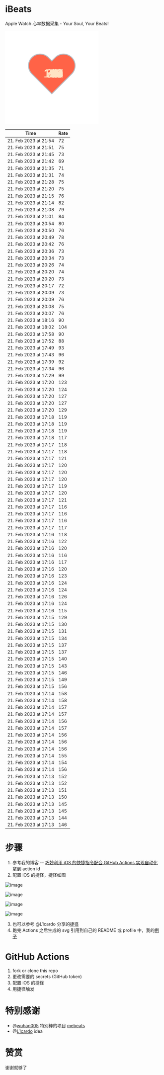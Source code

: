 # iBeats
Apple Watch 心率数据采集 - Your Soul, Your Beats!

![](./files/heart.svg)

<!--START_SECTION:my_heart_rate-->
| Time | Rate | 
 | ---- | ---- | 
| 21. Feb 2023 at 21:54 | 72 |
| 21. Feb 2023 at 21:51 | 75 |
| 21. Feb 2023 at 21:45 | 73 |
| 21. Feb 2023 at 21:42 | 69 |
| 21. Feb 2023 at 21:35 | 71 |
| 21. Feb 2023 at 21:31 | 74 |
| 21. Feb 2023 at 21:28 | 75 |
| 21. Feb 2023 at 21:20 | 75 |
| 21. Feb 2023 at 21:15 | 76 |
| 21. Feb 2023 at 21:14 | 82 |
| 21. Feb 2023 at 21:08 | 79 |
| 21. Feb 2023 at 21:01 | 84 |
| 21. Feb 2023 at 20:54 | 80 |
| 21. Feb 2023 at 20:50 | 76 |
| 21. Feb 2023 at 20:49 | 78 |
| 21. Feb 2023 at 20:42 | 76 |
| 21. Feb 2023 at 20:36 | 73 |
| 21. Feb 2023 at 20:34 | 73 |
| 21. Feb 2023 at 20:26 | 74 |
| 21. Feb 2023 at 20:20 | 74 |
| 21. Feb 2023 at 20:20 | 73 |
| 21. Feb 2023 at 20:17 | 72 |
| 21. Feb 2023 at 20:09 | 73 |
| 21. Feb 2023 at 20:09 | 76 |
| 21. Feb 2023 at 20:08 | 75 |
| 21. Feb 2023 at 20:07 | 76 |
| 21. Feb 2023 at 18:16 | 90 |
| 21. Feb 2023 at 18:02 | 104 |
| 21. Feb 2023 at 17:58 | 90 |
| 21. Feb 2023 at 17:52 | 88 |
| 21. Feb 2023 at 17:49 | 93 |
| 21. Feb 2023 at 17:43 | 96 |
| 21. Feb 2023 at 17:39 | 92 |
| 21. Feb 2023 at 17:34 | 96 |
| 21. Feb 2023 at 17:29 | 99 |
| 21. Feb 2023 at 17:20 | 123 |
| 21. Feb 2023 at 17:20 | 124 |
| 21. Feb 2023 at 17:20 | 127 |
| 21. Feb 2023 at 17:20 | 127 |
| 21. Feb 2023 at 17:20 | 129 |
| 21. Feb 2023 at 17:18 | 119 |
| 21. Feb 2023 at 17:18 | 119 |
| 21. Feb 2023 at 17:18 | 119 |
| 21. Feb 2023 at 17:18 | 117 |
| 21. Feb 2023 at 17:17 | 118 |
| 21. Feb 2023 at 17:17 | 118 |
| 21. Feb 2023 at 17:17 | 121 |
| 21. Feb 2023 at 17:17 | 120 |
| 21. Feb 2023 at 17:17 | 120 |
| 21. Feb 2023 at 17:17 | 120 |
| 21. Feb 2023 at 17:17 | 119 |
| 21. Feb 2023 at 17:17 | 120 |
| 21. Feb 2023 at 17:17 | 121 |
| 21. Feb 2023 at 17:17 | 116 |
| 21. Feb 2023 at 17:17 | 116 |
| 21. Feb 2023 at 17:17 | 116 |
| 21. Feb 2023 at 17:17 | 117 |
| 21. Feb 2023 at 17:16 | 118 |
| 21. Feb 2023 at 17:16 | 122 |
| 21. Feb 2023 at 17:16 | 120 |
| 21. Feb 2023 at 17:16 | 116 |
| 21. Feb 2023 at 17:16 | 117 |
| 21. Feb 2023 at 17:16 | 120 |
| 21. Feb 2023 at 17:16 | 123 |
| 21. Feb 2023 at 17:16 | 124 |
| 21. Feb 2023 at 17:16 | 124 |
| 21. Feb 2023 at 17:16 | 126 |
| 21. Feb 2023 at 17:16 | 124 |
| 21. Feb 2023 at 17:16 | 115 |
| 21. Feb 2023 at 17:15 | 129 |
| 21. Feb 2023 at 17:15 | 130 |
| 21. Feb 2023 at 17:15 | 131 |
| 21. Feb 2023 at 17:15 | 134 |
| 21. Feb 2023 at 17:15 | 137 |
| 21. Feb 2023 at 17:15 | 137 |
| 21. Feb 2023 at 17:15 | 140 |
| 21. Feb 2023 at 17:15 | 143 |
| 21. Feb 2023 at 17:15 | 146 |
| 21. Feb 2023 at 17:15 | 149 |
| 21. Feb 2023 at 17:15 | 156 |
| 21. Feb 2023 at 17:14 | 158 |
| 21. Feb 2023 at 17:14 | 158 |
| 21. Feb 2023 at 17:14 | 157 |
| 21. Feb 2023 at 17:14 | 157 |
| 21. Feb 2023 at 17:14 | 156 |
| 21. Feb 2023 at 17:14 | 157 |
| 21. Feb 2023 at 17:14 | 156 |
| 21. Feb 2023 at 17:14 | 156 |
| 21. Feb 2023 at 17:14 | 156 |
| 21. Feb 2023 at 17:14 | 155 |
| 21. Feb 2023 at 17:14 | 154 |
| 21. Feb 2023 at 17:14 | 156 |
| 21. Feb 2023 at 17:13 | 152 |
| 21. Feb 2023 at 17:13 | 152 |
| 21. Feb 2023 at 17:13 | 151 |
| 21. Feb 2023 at 17:13 | 150 |
| 21. Feb 2023 at 17:13 | 145 |
| 21. Feb 2023 at 17:13 | 145 |
| 21. Feb 2023 at 17:13 | 144 |
| 21. Feb 2023 at 17:13 | 146 |

<!--END_SECTION:my_heart_rate-->

# 步骤
1. 参考我的博客 -- [巧妙利用 iOS 的快捷指令配合 GitHub Actions 实现自动化](https://github.com/yihong0618/gitblog/issues/198) 拿到 action id
2. 配置 iOS 的捷径，捷径如图

![image](https://user-images.githubusercontent.com/15976103/122154218-0db0b480-ce97-11eb-93bb-5aec07c558dc.png)

![image](https://user-images.githubusercontent.com/15976103/122154236-186b4980-ce97-11eb-8e4b-70551a0391ae.png)

![image](https://user-images.githubusercontent.com/15976103/122154268-2d47dd00-ce97-11eb-902e-3acf292265a9.png)

![image](https://user-images.githubusercontent.com/15976103/122174055-fa144680-ceb4-11eb-9be2-3eb83cd516f7.png)

3. 也可以参考 @L1cardo 分享的[捷径](https://www.icloud.com/shortcuts/6ab6047b459c41ad822ad6b94b1c03d4)
4. 跑完 Actions 之后生成的 svg 引用到自己的 README 或 profile 中，我的[例子](https://github.com/yihong0618) 

# GitHub Actions

1. fork or clone this repo
2. 更改需要的 secrets (GitHub token)
3. 配置 iOS 的捷径
4. 用捷径触发

# 特别感谢
- @[wuhan005](https://github.com/wuhan005) 特别棒的项目 [mebeats](https://github.com/wuhan005/mebeats)
- @[L1cardo](https://github.com/L1cardo) idea

# 赞赏
谢谢就够了
